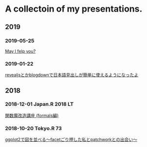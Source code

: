# A collectoin of my presentations.

## 2019

### 2019-05-25

[May I felp you?](https://presentation.atusy.net/20190525-tokyor76-felp/)

### 2019-01-22

[revealjsとかblogdownで日本語見出しが簡単に使えるようになったよ](https://presentation.atusy.net/20190122-revealjs-loves-japanese/)

## 2018

### 2018-12-01 Japan.R 2018 LT

[関数魔改造講座 (formals編)](https://presentation.atusy.net/20181201-japanr2018-formals-for-blackmagicians/)

### 2018-10-20 Tokyo.R 73

[ggplot2で図を並べる〜facetごり押した私とpatchworkとの出会い〜](https://presentation.atusy.net/20181020-tokyor073-multi-ggplot2/)
